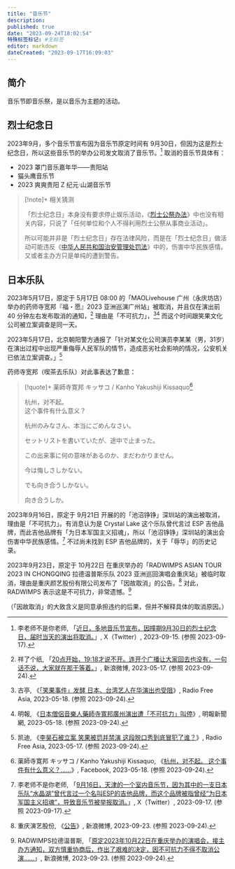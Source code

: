 ```yaml
---
title: "音乐节"
description:
published: true
date: "2023-09-24T18:02:54"
特殊标签标记: #无标签
editor: markdown
dateCreated: "2023-09-17T16:09:03"
---
```


## 简介

音乐节即音乐祭，是以音乐为主题的活动。

## 烈士纪念日

2023年9月，多个音乐节宣布因为音乐节原定时间有 9月30日，但因为这是烈士纪念日，所以这些音乐节的举办公司发文取消了音乐节。[^odKYw] 取消的音乐节具体有：

[^odKYw]: 李老师不是你老师, 「[近日，多地音乐节宣布，因撞期9月30日的烈士纪念日，届时当天的演出将取消。](http://archive.today/2023.09.17-082909/https://twitter.com/whyyoutouzhele/status/1702680869633237253 "http://archive.today/odKYw")」, X（Twitter）, 2023-09-15. (参照 2023-09-17).

+   2023 罩门音乐嘉年华——贵阳站
+   猫头鹰音乐节
+   2023 爽爽贵阳 Z 纪元·山湖音乐节

> [!note]+ 相关猜测
>
> 「烈士纪念日」本身没有要求停止娱乐活动，《[烈士公祭办法][]》中也没有相关内容，只说了「任何单位和个人不得利用烈士公祭从事商业活动」。
>
> 所以可能并非是「烈士纪念日」存在法律风险，而是在「烈士纪念日」做活动可能违反《[中华人民共和国治安管理处罚法](/rule/普通法律/中华人民共和国治安管理处罚法.md)》中的，伤害中华民族感情。又或者主办方只是单纯的遭到警告。

[烈士公祭办法]: https://web.archive.org/web/20230917082347/https://www.gov.cn/zhengce/2023-04/06/content_5750335.htm

## 日本乐队

2023年5月17日，原定于 5月17日 08:00 的「MAOLivehouse 广州（永庆坊店）举办的药师寺宽邦『福・愿』2023 亚洲巡演广州站」被取消，并且仅在演出前 40 分钟左右发布取消的通知，[^B3Gqd] 理由是「不可抗力」，[^31811][^07393] 而这个时间跟笑果文化公司被立案调查是同一天。

[^B3Gqd]: 祥了个纸, 「[20点开始，19:18才说不开。连开个广播让大家回去也没有，一句话不说，大家就在那干等着。](http://archive.today/2023.09.24-091735/https://weibo.com/2670378690/N12WicONx)」, 新浪微博, 2023-05-17. (参照 2023-09-24).

[^31811]: 古亭, 《[「笑果事件」发酵 日本、台湾艺人在华演出也受阻](https://web.archive.org/web/20230623171515/https://www.rfa.org/mandarin/yataibaodao/kejiaowen/gt-05182023031811.html)》, Radio Free Asia, 2023-05-18. (参照 2023-09-24).

[^07393]: 明報, 《[日本僧侶音樂人藥師寺寬邦廣州演出遭「不可抗力」叫停](https://web.archive.org/web/20230601184932/https://news.mingpao.com/ins/兩岸/article/20230518/s00004/1684344007393/日本僧侶音樂人藥師寺寬邦廣州演出遭「不可抗力」叫停)》, 明報新聞網, 2023-05-18. (参照 2023-09-24).

2023年5月17日，北京朝阳警方通报了「针对某文化公司演员李某某（男，31岁）在演出过程中出现严重侮辱人民军队的情节，造成恶劣社会影响的情况，公安机关已依法立案调查。」[^31857]

[^31857]: 凯迪, 《[李昊石被立案 笑果被罚并禁演 这段脱口秀到底冒犯了谁？](https://web.archive.org/web/20230526004428/https://www.rfa.org/mandarin/yataibaodao/meiti/kw-05172023131857.html)》, Radio Free Asia, 2023-05-17. (参照 2023-09-24).

药师寺宽邦（喫茶去乐队）对此事表达了歉意：

> [!quote]+ 薬師寺寛邦 キッサコ / Kanho Yakushiji Kissaquo[^sqwml]
>
> 杭州，对不起。\
> 这个事件有什么意义？
>
> 杭州のみなさん、本当にごめんなさい。
>
> セットリストを書いていたが、途中で止まった。
>
> この出来事に何の意味があるのか、まだわかりません。
>
> 今は悔しさしかない。
>
> でも向き合うしかない。
>
> 向き合うしか。

[^sqwml]: 薬師寺寛邦 キッサコ / Kanho Yakushiji Kissaquo, 《[杭州，对不起。 这个事件有什么意义？……](https://www.facebook.com/kanhoyakushijikissaquo/posts/pfbid0QonkUmnnamdsFRF1CAMuLyBNBaAWFNSTxRxXXFn7ZhXZSNyMdKF8NM5Je1UTsqwml)》, Facebook, 2023-05-18. (参照 2023-09-24).

2023年9月16日，原定于 9月21日 开展的的「池沼铮铮」深圳站的演出被取消，理由是「不可抗力」。有消息认为是 Crystal Lake 这个乐队曾代言过 ESP 吉他品牌，而此吉他品牌有「为日本军国主义招魂」，所以「池沼铮铮」深圳站的演出会伤害中华民族感情。[^lhOp5] 不过尚未找到 ESP 吉他品牌的，关于「辱华」的历史记录。

[^lhOp5]: 李老师不是你老师, 「[9月16日，天津的一个室内音乐节，因为其中的一支日本乐队“水晶湖”曾代言过一个名叫ESP的吉他品牌，而这个品牌被指曾经“为日本军国主义招魂”，导致音乐节被举报取消。](http://archive.today/2023.09.17-102817/https://twitter.com/whyyoutouzhele/status/1703105982274981990 "http://archive.today/lhOp5")」, X（Twitter）, 2023-09-17. (参照 2023-09-17).

2023年9月23日，原定于 10月22日 在重庆举办的「RADWIMPS ASIAN TOUR 2023 IN CHONGQING 拉德温普斯乐队 2023 亚洲巡回演唱会重庆站」被临时取消，理由是重庆颜艺股份有限公司发布了「因故取消」的公告。[^jjD93] 对此，RADWIMPS 表示这是不可抗力，非常遗憾。[^21m7y]

[^jjD93]: 重庆演艺股份, 《[公告](https://weibo.com/1880170550/NkCbjjD93)》, 新浪微博, 2023-09-23. (参照 2023-09-24).

[^21m7y]: RADWIMPS拉德温普斯, 「[原定2023年10月22日在重庆举办的演唱会，接主办方通知，双方慎重协商后，作出了艰难的决定，因不可抗力不得不取消公演……](https://weibo.com/6116796498/NkCc21m7y)」, 新浪微博, 2023-09-23. (参照 2023-09-24).

（「因故取消」的大致含义是同意承担违约的后果，但并不解释具体的取消原因。）
